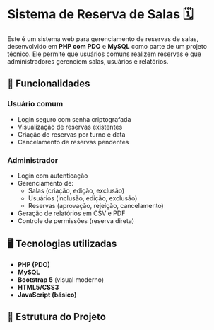 # Sistema de Reserva de Salas 🗓️

Este é um sistema web para gerenciamento de reservas de salas, desenvolvido em **PHP com PDO** e **MySQL** como parte de um projeto técnico. Ele permite que usuários comuns realizem reservas e que administradores gerenciem salas, usuários e relatórios.

## 🚀 Funcionalidades

### Usuário comum
- Login seguro com senha criptografada
- Visualização de reservas existentes
- Criação de reservas por turno e data
- Cancelamento de reservas pendentes

### Administrador
- Login com autenticação
- Gerenciamento de:
  - Salas (criação, edição, exclusão)
  - Usuários (inclusão, edição, exclusão)
  - Reservas (aprovação, rejeição, cancelamento)
- Geração de relatórios em CSV e PDF
- Controle de permissões (reserva direta)

## 🖥️ Tecnologias utilizadas

- **PHP (PDO)**
- **MySQL**
- **Bootstrap 5** (visual moderno)
- **HTML5/CSS3**
- **JavaScript (básico)**

## 📂 Estrutura do Projeto

